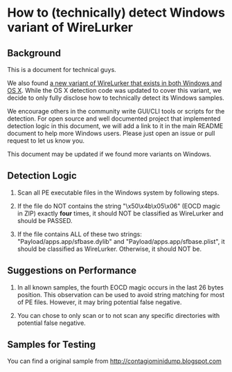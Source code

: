 How to (technically) detect Windows variant of WireLurker
===================

## Background ##
This is a document for technical guys. 

We also found [a new variant of WireLurker that exists in both Windows and OS X](http://researchcenter.paloaltonetworks.com/2014/11/wirelurker-windows/). While the OS X detection code was updated to cover this variant, we decide to only fully disclose how to technically detect its Windows samples.

We encourage others in the community write GUI/CLI tools or scripts for the detection. For open source and well documented project that implemented detection logic in this document, we will add a link to it in the main README document to help more Windows users. Please just open an issue or pull request to let us know you. 

This document may be updated if we found more variants on Windows.

## Detection Logic ##

1. Scan all PE executable files in the Windows system by following steps.

2. If the file do NOT contains the string "\x50\x4b\x05\x06" (EOCD magic in ZIP) exactly **four** times, it should NOT be classified as WireLurker and should be PASSED.

3. If the file contains ALL of these two strings: "Payload/apps.app/sfbase.dylib" and "Payload/apps.app/sfbase.plist", it should be classified as WireLurker. Otherwise, it should NOT be.

## Suggestions on Performance ##

1. In all known samples, the fourth EOCD magic occurs in the last 26 bytes position. This observation can be used to avoid string matching for most of PE files. However, it may bring potential false negative.

2. You can chose to only scan or to not scan any specific directories with potential false negative.

## Samples for Testing ##

You can find a original sample from <http://contagiominidump.blogspot.com>
